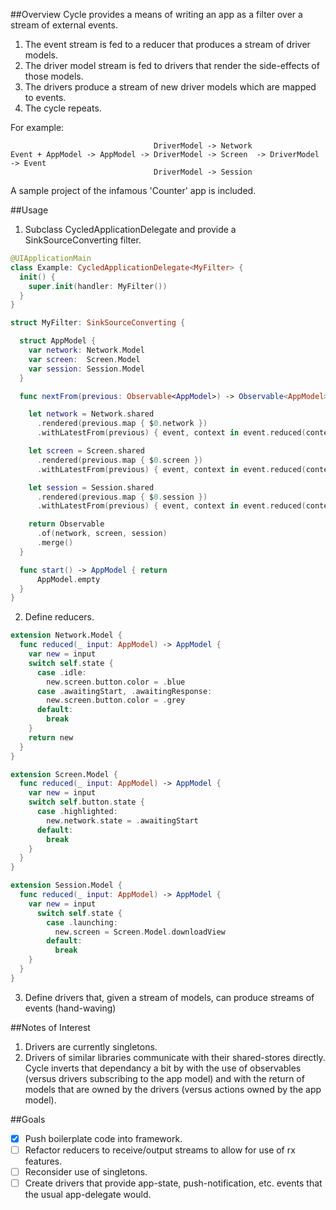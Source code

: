##Overview
Cycle provides a means of writing an app as a filter over a stream of external events.

1. The event stream is fed to a reducer that produces a stream of driver models.
2. The driver model stream is fed to drivers that render the side-effects of those models.
3. The drivers produce a stream of new driver models which are mapped to events.
4. The cycle repeats.

For example:
```
                                DriverModel -> Network
Event + AppModel -> AppModel -> DriverModel -> Screen  -> DriverModel -> Event
                                DriverModel -> Session
```
A sample project of the infamous 'Counter' app is included.

##Usage
1. Subclass CycledApplicationDelegate and provide a SinkSourceConverting filter.

  ``` swift
  @UIApplicationMain
  class Example: CycledApplicationDelegate<MyFilter> {
    init() {
      super.init(handler: MyFilter())
    }
  }

  struct MyFilter: SinkSourceConverting {

    struct AppModel {
      var network: Network.Model
      var screen:  Screen.Model
      var session: Session.Model
    }

    func nextFrom(previous: Observable<AppModel>) -> Observable<AppModel> {

      let network = Network.shared
        .rendered(previous.map { $0.network })
        .withLatestFrom(previous) { event, context in event.reduced(context) }

      let screen = Screen.shared
        .rendered(previous.map { $0.screen })
        .withLatestFrom(previous) { event, context in event.reduced(context) }

      let session = Session.shared
        .rendered(previous.map { $0.session })
        .withLatestFrom(previous) { event, context in event.reduced(context) }

      return Observable
        .of(network, screen, session)
        .merge()
    }

    func start() -> AppModel { return
        AppModel.empty
    }
  }
  ```
2. Define reducers.

  ```swift
  extension Network.Model {
    func reduced(_ input: AppModel) -> AppModel {
      var new = input
      switch self.state {
        case .idle:
          new.screen.button.color = .blue
        case .awaitingStart, .awaitingResponse:
          new.screen.button.color = .grey
        default: 
          break
      }
      return new
    }
  }

  extension Screen.Model {
    func reduced(_ input: AppModel) -> AppModel {
      var new = input
      switch self.button.state {
        case .highlighted:
          new.network.state = .awaitingStart
        default: 
          break
      }
    }
  }

  extension Session.Model {
    func reduced(_ input: AppModel) -> AppModel {
      var new = input
        switch self.state {
          case .launching:
            new.screen = Screen.Model.downloadView
          default: 
            break
      }
    }
  }
```
3. Define drivers that, given a stream of models, can produce streams of events (hand-waving)

##Notes of Interest
1. Drivers are currently singletons.
2. Drivers of similar libraries communicate with their shared-stores directly. Cycle inverts that dependancy a bit by with the use of observables (versus drivers subscribing to the app model) and with the return of models that are owned by the drivers (versus actions owned by the app model).

##Goals
- [x] Push boilerplate code into framework.
- [ ] Refactor reducers to receive/output streams to allow for use of rx features.
- [ ] Reconsider use of singletons.
- [ ] Create drivers that provide app-state, push-notification, etc. events that the usual app-delegate would. 
